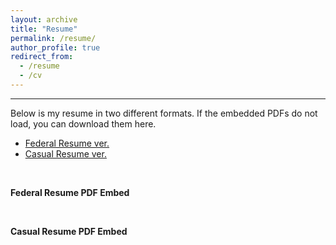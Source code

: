 ```yaml
---
layout: archive
title: "Resume"
permalink: /resume/
author_profile: true
redirect_from:
  - /resume
  - /cv
---
```


------
Below is my resume in two different formats. If the embedded PDFs do not load, you can download them here.
* [Federal Resume ver.](http://heej-jhj.github.io/files/WTFederalResume.pdf)
* [Casual Resume ver.](http://heej-jhj.github.io/files/WTCasualResume.pdf)

<br>

**Federal Resume PDF Embed**
<object data="/files/WTFederalResume.pdf" width="800" height="1000" type='application/pdf'></object>

<br>

**Casual Resume PDF Embed**
<object data="/files/WTCasualResume.pdf" width="800" height="1000" type='application/pdf'></object>